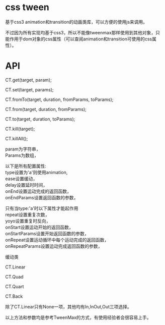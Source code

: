 css tween
============

基于css3 animation和transition的动画类库，可以方便的使用js来调用。

不过因为所有实现均基于css3，所以不能像tweenmax那样使用到其他对象，只能作用于dom对象的css属性（可以查阅animation和transition可使用的css属性）。


API
============

CT.get(target, param);

CT.set(target, params);

CT.fromTo(target, duration, fromParams, toParams);

CT.from(target, duration, fromParams);

CT.to(target, duration, toParams);

CT.kill(target);

CT.killAll();

param为字符串，  
Params为数组，  

以下是所有配置属性:  
type设置为'a'则使用animation,  
ease设置缓动，  
delay设置延时时间，  
onEnd设置运动完成的返回函数，  
onEndParams设置返回函数的参数，  

只有当type:'a'时以下属性才能起作用  
repeat设置重复次数，  
yoyo设置重复时反向，  
onStart设置运动开始的返回函数，  
onStartParams设置开始返回函数的参数，  
onRepeat设置运动循环中每个运动完成的返回函数，  
onRepeatParams设置运动完成返回函数的参数，  


缓动类

CT.Linear

CT.Quad

CT.Quart

CT.Back

除了CT.Linear只有None一项，其他均有In,InOut,Out三项选择。


以上方法和参数均是参考TweenMax的方式，有使用经验者会很容易上手。


